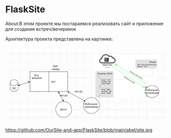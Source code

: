 # FlaskSite
About:В этом проекте мы постараемся реализовать сайт и приложение для создания встреч/вечеринок


Архитектура проекта представлена на картинке:

![alt text](https://github.com/OurSite-and-app/FlaskSite/blob/main/abel/site.jpg?raw=true)

https://github.com/OurSite-and-app/FlaskSite/blob/main/abel/site.jpg
